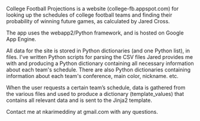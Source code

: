 College Football Projections is a website (college-fb.appspot.com) for looking up the schedules of college football teams and finding their probability of winning future games, as calculated by Jared Cross. 

The app uses the webapp2/Python framework, and is hosted on Google App Engine.

All data for the site is stored in Python dictionaries (and one Python list), in files. I've written Python scripts for parsing the CSV files Jared provides me with and producing a Python dictionary containing all necessary information about each team's schedule. There are also Python dictionaries containing information about each team's conference, main color, nickname. etc. 

When the user requests a certain team’s schedule, data is gathered from the various files and used to produce a dictionary (template_values) that contains all relevant data and is sent to the Jinja2 template. 

Contact me at nkarimeddiny at gmail.com with any questions.